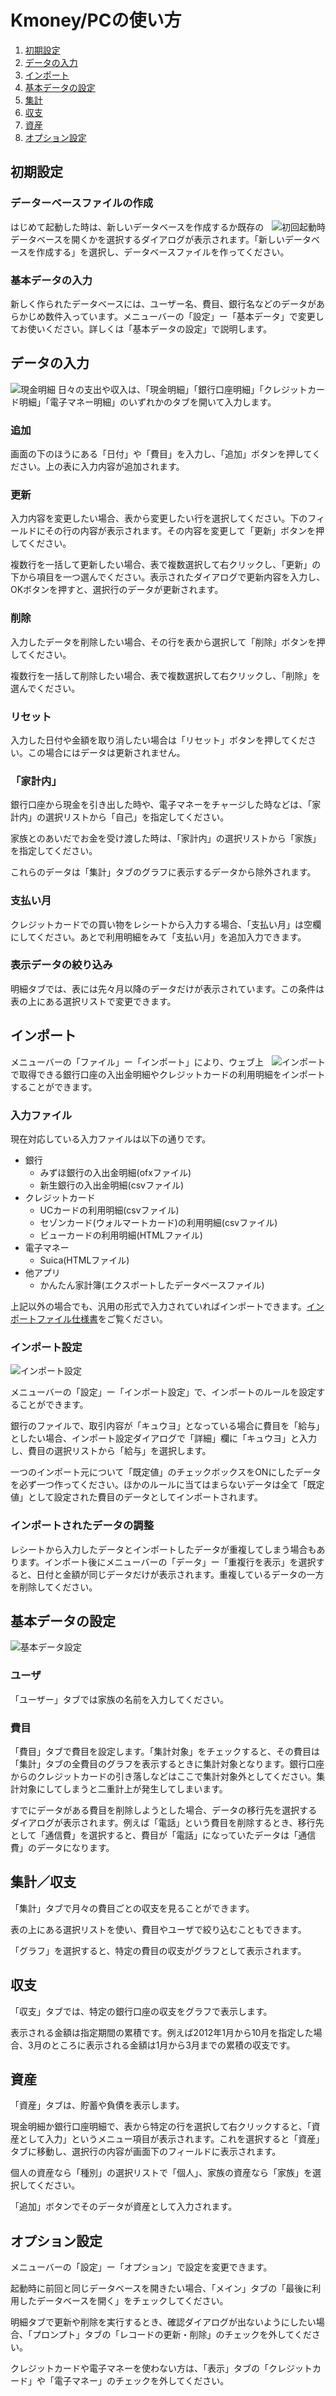 
# Kmoney/PCの使い方

1. [初期設定](#init)
1. [データの入力](#input)
1. [インポート](#import)
1. [基本データの設定](#master)
1. [集計](#summary)
1. [収支](#balance)
1. [資産](#asset)
1. [オプション設定](#option)

## <a id="init"></a>初期設定

### データーベースファイルの作成

<img src="screenshots/Kmoney_Firefox_001.png" style="float:right" alt="初回起動時" />

はじめて起動した時は、新しいデータベースを作成するか既存のデータベースを開くかを選択するダイアログが表示されます。「新しいデータベースを作成する」を選択し、データベースファイルを作ってください。

### 基本データの入力

新しく作られたデータベースには、ユーザー名、費目、銀行名などのデータがあらかじめ数件入っています。メニューバーの「設定」ー「基本データ」で変更してお使いください。詳しくは「基本データの設定」で説明します。

## <a id="input"></a>データの入力

![現金明細](screenshots/Kmoney_Firefox_002.png)
日々の支出や収入は、「現金明細」「銀行口座明細」「クレジットカード明細」「電子マネー明細」のいずれかのタブを開いて入力します。

### 追加

画面の下のほうにある「日付」や「費目」を入力し、「追加」ボタンを押してください。上の表に入力内容が追加されます。

### 更新

入力内容を変更したい場合、表から変更したい行を選択してください。下のフィールドにその行の内容が表示されます。その内容を変更して「更新」ボタンを押してください。

複数行を一括して更新したい場合、表で複数選択して右クリックし、「更新」の下から項目を一つ選んでください。表示されたダイアログで更新内容を入力し、OKボタンを押すと、選択行のデータが更新されます。

### 削除

入力したデータを削除したい場合、その行を表から選択して「削除」ボタンを押してください。

複数行を一括して削除したい場合、表で複数選択して右クリックし、「削除」を選んでください。

### リセット

入力した日付や金額を取り消したい場合は「リセット」ボタンを押してください。この場合にはデータは更新されません。

### 「家計内」

銀行口座から現金を引き出した時や、電子マネーをチャージした時などは、「家計内」の選択リストから「自己」を指定してください。

家族とのあいだでお金を受け渡した時は、「家計内」の選択リストから「家族」を指定してください。

これらのデータは「集計」タブのグラフに表示するデータから除外されます。

### 支払い月

クレジットカードでの買い物をレシートから入力する場合、「支払い月」は空欄にしてください。あとで利用明細をみて「支払い月」を追加入力できます。

### 表示データの絞り込み

明細タブでは、表には先々月以降のデータだけが表示されています。この条件は表の上にある選択リストで変更できます。


## <a id="import"></a>インポート

<img src="screenshots/Kmoney_Firefox_004.png" style="float:right" alt="インポート" />

メニューバーの「ファイル」ー「インポート」により、ウェブ上で取得できる銀行口座の入出金明細やクレジットカードの利用明細をインポートすることができます。

### 入力ファイル

現在対応している入力ファイルは以下の通りです。

* 銀行
    * みずほ銀行の入出金明細(ofxファイル)
    * 新生銀行の入出金明細(csvファイル)
* クレジットカード
    * UCカードの利用明細(csvファイル)
    * セゾンカード(ウォルマートカード)の利用明細(csvファイル)
    * ビューカードの利用明細(HTMLファイル)
* 電子マネー
    * Suica(HTMLファイル)
* 他アプリ
    * かんたん家計簿(エクスポートしたデータベースファイル)

上記以外の場合でも、汎用の形式で入力されていればインポートできます。[インポートファイル仕様書](https://github.com/kazhik/Kmoney/wiki/%E3%82%A4%E3%83%B3%E3%83%9D%E3%83%BC%E3%83%88%E3%83%95%E3%82%A1%E3%82%A4%E3%83%AB%E4%BB%95%E6%A7%98%E6%9B%B8)をご覧ください。


### インポート設定
![インポート設定](screenshots/Kmoney_Firefox_005.png)

メニューバーの「設定」ー「インポート設定」で、インポートのルールを設定することができます。

銀行のファイルで、取引内容が「キュウヨ」となっている場合に費目を「給与」としたい場合、インポート設定ダイアログで「詳細」欄に「キュウヨ」と入力し、費目の選択リストから「給与」を選択します。

一つのインポート元について「既定値」のチェックボックスをONにしたデータを必ず一つ作ってください。ほかのルールに当てはまらないデータは全て「既定値」として設定された費目のデータとしてインポートされます。

### インポートされたデータの調整

レシートから入力したデータとインポートしたデータが重複してしまう場合もあります。インポート後にメニューバーの「データ」ー「重複行を表示」を選択すると、日付と金額が同じデータだけが表示されます。重複しているデータの一方を削除してください。

## <a id="master"></a>基本データの設定

![基本データ設定](screenshots/Kmoney_Firefox_003.png)

### ユーザ

「ユーザー」タブでは家族の名前を入力してください。

### 費目

「費目」タブで費目を設定します。「集計対象」をチェックすると、その費目は「集計」タブの全費目のグラフを表示するときに集計対象となります。銀行口座からのクレジットカードの引き落しなどはここで集計対象外としてください。集計対象にしてしまうと二重計上が発生してしまいます。

すでにデータがある費目を削除しようとした場合、データの移行先を選択するダイアログが表示されます。例えば「電話」という費目を削除するとき、移行先として「通信費」を選択すると、費目が「電話」になっていたデータは「通信費」のデータになります。

## <a id="summary"></a>集計／収支

「集計」タブで月々の費目ごとの収支を見ることができます。

表の上にある選択リストを使い、費目やユーザで絞り込むこともできます。

「グラフ」を選択すると、特定の費目の収支がグラフとして表示されます。

## <a id="balance"></a>収支

「収支」タブでは、特定の銀行口座の収支をグラフで表示します。

表示される金額は指定期間の累積です。例えば2012年1月から10月を指定した場合、3月のところに表示される金額は1月から3月までの累積の収支です。

## <a id="asset"></a>資産

「資産」タブは、貯蓄や負債を表示します。

現金明細か銀行口座明細で、表から特定の行を選択して右クリックすると、「資産として入力」というメニュー項目が表示されます。これを選択すると「資産」タブに移動し、選択行の内容が画面下のフィールドに表示されます。

個人の資産なら「種別」の選択リストで「個人」、家族の資産なら「家族」を選択してください。

「追加」ボタンでそのデータが資産として入力されます。

## <a id="option"></a>オプション設定

メニューバーの「設定」ー「オプション」で設定を変更できます。

起動時に前回と同じデータベースを開きたい場合、「メイン」タブの「最後に利用したデータベースを開く」をチェックしてください。

明細タブで更新や削除を実行するとき、確認ダイアログが出ないようにしたい場合、「プロンプト」タブの「レコードの更新・削除」のチェックを外してください。

クレジットカードや電子マネーを使わない方は、「表示」タブの「クレジットカード」や「電子マネー」のチェックを外してください。

